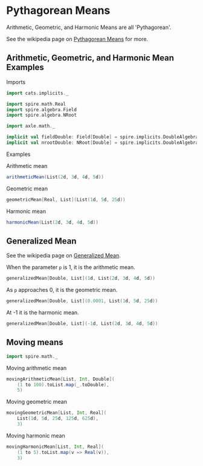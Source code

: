 # Pythagorean Means

Arithmetic, Geometric, and Harmonic Means are all 'Pythagorean'.

See the wikipedia page on [Pythagorean Means](https://en.wikipedia.org/wiki/Pythagorean_means)
for more.

## Arithmetic, Geometric, and Harmonic Mean Examples

Imports

```scala mdoc:silent
import cats.implicits._

import spire.math.Real
import spire.algebra.Field
import spire.algebra.NRoot

import axle.math._

implicit val fieldDouble: Field[Double] = spire.implicits.DoubleAlgebra
implicit val nrootDouble: NRoot[Double] = spire.implicits.DoubleAlgebra
```

Examples

Arithmetic mean

```scala mdoc
arithmeticMean(List(2d, 3d, 4d, 5d))
```

Geometric mean

```scala mdoc
geometricMean[Real, List](List(1d, 5d, 25d))
```

Harmonic mean

```scala mdoc
harmonicMean(List(2d, 3d, 4d, 5d))
```

## Generalized Mean

See the wikipedia page on [Generalized Mean](https://en.wikipedia.org/wiki/Generalized_mean).

When the parameter `p` is 1, it is the arithmetic mean.

```scala mdoc
generalizedMean[Double, List](1d, List(2d, 3d, 4d, 5d))
```

As `p` approaches 0, it is the geometric mean.

```scala mdoc
generalizedMean[Double, List](0.0001, List(1d, 5d, 25d))
```

At -1 it is the harmonic mean.

```scala mdoc
generalizedMean[Double, List](-1d, List(2d, 3d, 4d, 5d))
```

## Moving means

```scala mdoc:silent
import spire.math._
```

Moving arithmetic mean

```scala mdoc:height=15
movingArithmeticMean[List, Int, Double](
    (1 to 100).toList.map(_.toDouble),
    5)
```

Moving geometric mean

```scala mdoc:height=15
movingGeometricMean[List, Int, Real](
    List(1d, 5d, 25d, 125d, 625d),
    3)
```

Moving harmonic mean

```scala mdoc:height=15
movingHarmonicMean[List, Int, Real](
    (1 to 5).toList.map(v => Real(v)),
    3)
```

